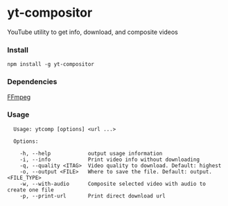 # yt-compositor
YouTube utility to get info, download, and composite videos

### Install
`npm install -g yt-compositor`

### Dependencies
[FFmpeg](https://www.ffmpeg.org/)

### Usage
```
  Usage: ytcomp [options] <url ...>

  Options:

    -h, --help            output usage information
    -i, --info            Print video info without downloading
    -q, --quality <ITAG>  Video quality to download. Default: highest
    -o, --output <FILE>   Where to save the file. Default: output.<FILE_TYPE>
    -w, --with-audio      Composite selected video with audio to create one file
    -p, --print-url       Print direct download url
```
